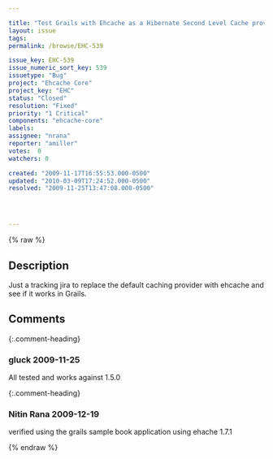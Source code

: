 ```yaml
---

title: "Test Grails with Ehcache as a Hibernate Second Level Cache provider"
layout: issue
tags: 
permalink: /browse/EHC-539

issue_key: EHC-539
issue_numeric_sort_key: 539
issuetype: "Bug"
project: "Ehcache Core"
project_key: "EHC"
status: "Closed"
resolution: "Fixed"
priority: "1 Critical"
components: "ehcache-core"
labels: 
assignee: "nrana"
reporter: "amiller"
votes:  0
watchers: 0

created: "2009-11-17T16:55:53.000-0500"
updated: "2010-03-09T17:24:52.000-0500"
resolved: "2009-11-25T13:47:08.000-0500"




---
```


{% raw %}

## Description

<div markdown="1" class="description">

Just a tracking jira to replace the default caching provider with ehcache and see if it works in Grails.

</div>

## Comments


{:.comment-heading}
### **gluck** <span class="date">2009-11-25</span>

<div markdown="1" class="comment">

All tested and works against 1.5.0

</div>


{:.comment-heading}
### **Nitin Rana** <span class="date">2009-12-19</span>

<div markdown="1" class="comment">

verified using the grails sample book application using ehache 1.7.1

</div>



{% endraw %}

